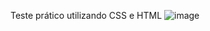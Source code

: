 Teste prático utilizando CSS e HTML
![image](https://github.com/nicolasspaiva/lading_page/assets/82847338/165a9b94-dd8e-40a6-bb93-ea2c74c33962)
